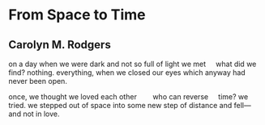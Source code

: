 # From Space to Time
## Carolyn M. Rodgers
on a day when
we were dark
and not so full of
light
we met
    what did we find?
nothing.
everything, when we closed
our eyes
which anyway
had never been open.

once, we thought we
loved each other
       who can reverse
    time?
we tried.
we stepped out
of space
into some new
step of distance
and fell—
and not in love.